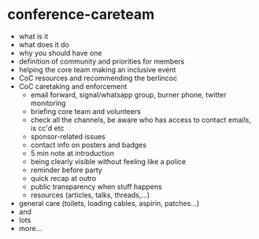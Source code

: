# conference-careteam

- what is it
- what does it do
- why you should have one
- definition of community and priorities for members
- helping the core team making an inclusive event
- CoC resources and recommending the berlincoc
- CoC caretaking and enforcement
  - email forward, signal/whatsapp group, burner phone, twitter monitoring
  - briefing core team and volunteers
  - check all the channels, be aware who has access to contact emails, is cc'd etc
  - sponsor-related issues
  - contact info on posters and badges
  - 5 min note at introduction
  - being clearly visible without feeling like a police
  - reminder before party
  - quick recap at outro
  - public transparency when stuff happens
  - resources (articles, talks, threads,...)
- general care (toilets, loading cables, aspirin, patches...)
- and
- lots
- more...

